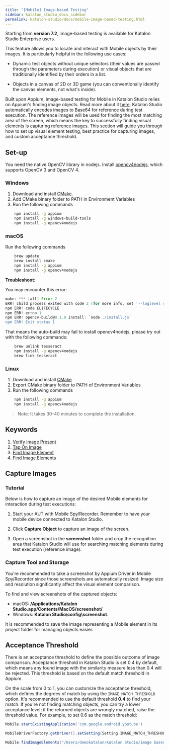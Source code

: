 ```yaml
---
title: "[Mobile] Image-based Testing" 
sidebar: katalon_studio_docs_sidebar
permalink: katalon-studio/docs/mobile-image-based-testing.html 
---
```


Starting from **version 7.2**, image-based testing is available for Katalon Studio Enterprise users.

This feature allows you to locate and interact with Mobile objects by their images. It is particularly helpful in the following use cases:

* Dynamic test objects without unique selectors (their values are passed through the parameters during execution) or visual objects that are traditionally identified by their orders in a list.

* Objects in a canvas of 2D or 3D game (you can conventionally identify the canvas elements, not what's inside).

Built upon Appium, image-based testing for Mobile in Katalon Studio relies on Appium's finding image objects. Read more about it [here](http://appium.io/docs/en/advanced-concepts/image-elements/). Katalon Studio automatically encodes images to Base64 for reference during test execution. The reference images will be used for finding the most matching area of the screen, which means the key to successfully finding visual elements is capturing reference images. This section will guide you through how to set up visual element testing, best practice for capturing images, and custom acceptance threshold.

## Set-up

You need the native OpenCV library in nodejs. Install [opencv4nodejs](https://www.npmjs.com/package/opencv4nodejs), which supports OpenCV 3 and OpenCV 4.

### Windows

1. Download and install [CMake](https://cmake.org/download/).
2. Add CMake binary folder to PATH in Environment Variables
3. Run the following commands

```bash
    npm install -g appium
    npm install -g windows-build-tools
    npm install -g opencv4nodejs
```

### macOS

Run the following commands

```bash
    brew update
    brew install cmake
    npm install -g appium
    npm install -g opencv4nodejs
```

**Troubleshoot**:

You may encounter this error:

```groovy
make: *** [all] Error 2
ERR! child process exited with code 2 (for more info, set '--loglevel silly') 
npm ERR! code ELIFECYCLE
npm ERR! errno 1
npm ERR! opencv-build@0.1.9 install: `node ./install.js`
npm ERR! Exit status 1
```

That means the auto-build may fail to install opencv4nodejs, please try out with the following commands:

```bash
    brew unlink tesseract
    npm install -g opencv4nodejs
    brew link tesseract
```

### Linux

1. Download and install [CMake](https://cmake.org/download/)
2. Export CMake binary folder to PATH of Environment Variables
3. Run the following commands

```bash
    npm install -g appium
    npm install -g opencv4nodejs
```

> Note: It takes 30-40 minutes to complete the installation.

## Keywords

1. [Verify Image Present](https://docs.katalon.com/katalon-studio/docs/mobile-verify-image-present.html)
2. [Tap On Image](https://docs.katalon.com/katalon-studio/docs/mobile-tap-image.html)
3. [Find Image Element](https://docs.katalon.com/katalon-studio/docs/mobile-find-image-element.html)
4. [Find Image Elements](https://docs.katalon.com/katalon-studio/docs/mobile-find-image-elements.html)

## Capture Images

### Tutorial

Below is how to capture an image of the desired Mobile elements for interaction during test executions:

1. Start your AUT with Mobile Spy/Recorder. Remember to have your mobile device connected to Katalon Studio.

2. Click **Capture Object** to capture an image of the screen.

3. Open a screenshot in the **screenshot** folder and crop the recognition area that Katalon Studio will use for searching matching elements during test execution (reference image).

### Capture Tool and Storage

You're recommended to take a screenshot by Appium Driver in Mobile Spy/Recorder since those screenshots are automatically resized. Image size and resolution significantly affect the visual element comparison.

To find and view screenshots of the captured objects:

* macOS: **/Applications/Katalon Studio.app/Contents/MacOS/screenshot/**
* Windows: **Katalon Studio\config\screenshot**.

It is recommended to save the image representing a Mobile element in its project folder for managing objects easier.

## Acceptance Threshold

There is an acceptance threshold to define the possible outcome of image comparison. Acceptance threshold in Katalon Studio is set 0.4 by default, which means any found image with the similarity measure less than 0.4 will be rejected. This threshold is based on the default match threshold in Appium.

On the scale from 0 to 1, you can customize the acceptance threshold, which defines the degrees of match by using the `IMAGE_MATCH_THRESHOLD` option. It's recommended to use the default threshold **0.4** to find your match. If you're not finding matching objects, you can try a lower acceptance level; if the returned objects are wrongly matched, raise the threshold value. For example, to set 0.6 as the match threshold:

```groovy
Mobile.startExistingApplication('com.google.android.youtube')

MobileDriverFactory.getDriver().setSetting(Setting.IMAGE_MATCH_THRESHOLD, 0.6)

Mobile.findImageElements("/Users/demokatalon/Katalon Studio/image based testing/Screenshot/hat.png")
```
